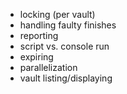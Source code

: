 - locking (per vault)
- handling faulty finishes
- reporting
- script vs. console run
- expiring
- parallelization
- vault listing/displaying
